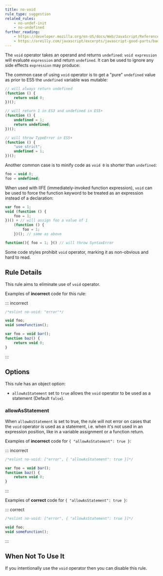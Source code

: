 ```yaml
---
title: no-void
rule_type: suggestion
related_rules:
    - no-undef-init
    - no-undefined
further_reading:
    - https://developer.mozilla.org/en-US/docs/Web/JavaScript/Reference/Operators/void
    - https://oreilly.com/javascript/excerpts/javascript-good-parts/bad-parts.html
---
```


The `void` operator takes an operand and returns `undefined`: `void expression` will evaluate `expression` and return `undefined`. It can be used to ignore any side effects `expression` may produce:

The common case of using `void` operator is to get a "pure" `undefined` value as prior to ES5 the `undefined` variable was mutable:

```js
// will always return undefined
(function () {
    return void 0;
})();

// will return 1 in ES3 and undefined in ES5+
(function () {
    undefined = 1;
    return undefined;
})();

// will throw TypeError in ES5+
(function () {
    "use strict";
    undefined = 1;
})();
```

Another common case is to minify code as `void 0` is shorter than `undefined`:

```js
foo = void 0;
foo = undefined;
```

When used with IIFE (immediately-invoked function expression), `void` can be used to force the function keyword to be treated as an expression instead of a declaration:

```js
var foo = 1;
void (function () {
    foo = 1;
})() + // will assign foo a value of 1
    (function () {
        foo = 1;
    })(); // same as above
```

```js
function(){ foo = 1; }() // will throw SyntaxError
```

Some code styles prohibit `void` operator, marking it as non-obvious and hard to read.

## Rule Details

This rule aims to eliminate use of `void` operator.

Examples of **incorrect** code for this rule:

::: incorrect

```js
/*eslint no-void: "error"*/

void foo;
void someFunction();

var foo = void bar();
function baz() {
    return void 0;
}
```

:::

## Options

This rule has an object option:

-   `allowAsStatement` set to `true` allows the `void` operator to be used as a statement (Default `false`).

### allowAsStatement

When `allowAsStatement` is set to true, the rule will not error on cases that the `void` operator is used as a statement, i.e. when it's not used in an expression position, like in a variable assignment or a function return.

Examples of **incorrect** code for `{ "allowAsStatement": true }`:

::: incorrect

```js
/*eslint no-void: ["error", { "allowAsStatement": true }]*/

var foo = void bar();
function baz() {
    return void 0;
}
```

:::

Examples of **correct** code for `{ "allowAsStatement": true }`:

::: correct

```js
/*eslint no-void: ["error", { "allowAsStatement": true }]*/

void foo;
void someFunction();
```

:::

## When Not To Use It

If you intentionally use the `void` operator then you can disable this rule.
